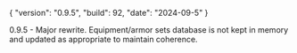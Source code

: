 {
  "version": "0.9.5",
  "build": 92,
  "date": "2024-09-5"
}

0.9.5 - Major rewrite. Equipment/armor sets database is not kept in memory and updated as
appropriate to maintain coherence.